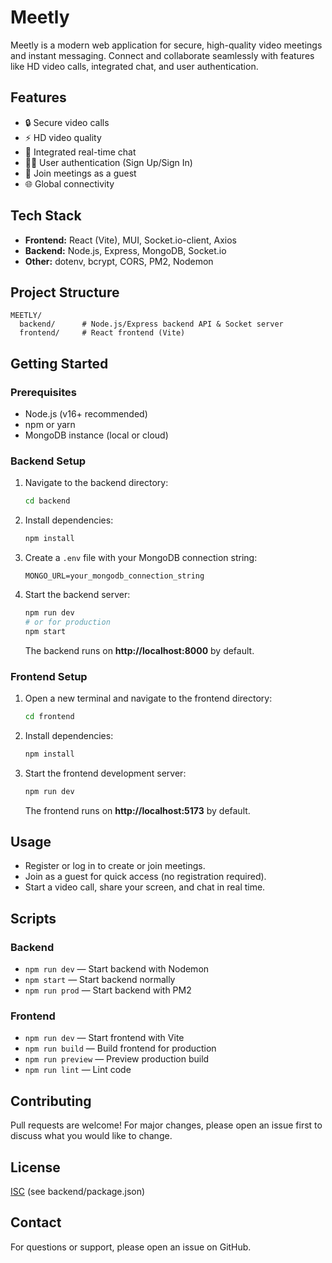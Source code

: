 # Meetly

Meetly is a modern web application for secure, high-quality video meetings and instant messaging. Connect and collaborate seamlessly with features like HD video calls, integrated chat, and user authentication.

## Features

- 🔒 Secure video calls
- ⚡ HD video quality
- 👥 Integrated real-time chat
- 🧑‍💼 User authentication (Sign Up/Sign In)
- 🚪 Join meetings as a guest
- 🌐 Global connectivity

## Tech Stack

- **Frontend:** React (Vite), MUI, Socket.io-client, Axios
- **Backend:** Node.js, Express, MongoDB, Socket.io
- **Other:** dotenv, bcrypt, CORS, PM2, Nodemon

## Project Structure

```
MEETLY/
  backend/      # Node.js/Express backend API & Socket server
  frontend/     # React frontend (Vite)
```

## Getting Started

### Prerequisites

- Node.js (v16+ recommended)
- npm or yarn
- MongoDB instance (local or cloud)

### Backend Setup

1. Navigate to the backend directory:
   ```sh
   cd backend
   ```
2. Install dependencies:
   ```sh
   npm install
   ```
3. Create a `.env` file with your MongoDB connection string:
   ```env
   MONGO_URL=your_mongodb_connection_string
   ```
4. Start the backend server:
   ```sh
   npm run dev
   # or for production
   npm start
   ```
   The backend runs on **http://localhost:8000** by default.

### Frontend Setup

1. Open a new terminal and navigate to the frontend directory:
   ```sh
   cd frontend
   ```
2. Install dependencies:
   ```sh
   npm install
   ```
3. Start the frontend development server:
   ```sh
   npm run dev
   ```
   The frontend runs on **http://localhost:5173** by default.

## Usage

- Register or log in to create or join meetings.
- Join as a guest for quick access (no registration required).
- Start a video call, share your screen, and chat in real time.

## Scripts

### Backend

- `npm run dev` — Start backend with Nodemon
- `npm start` — Start backend normally
- `npm run prod` — Start backend with PM2

### Frontend

- `npm run dev` — Start frontend with Vite
- `npm run build` — Build frontend for production
- `npm run preview` — Preview production build
- `npm run lint` — Lint code

## Contributing

Pull requests are welcome! For major changes, please open an issue first to discuss what you would like to change.

## License

[ISC](LICENSE) (see backend/package.json)

## Contact

For questions or support, please open an issue on GitHub.
